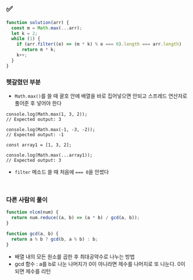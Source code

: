 ## ✅

```javascript
function solution(arr) {
  const m = Math.max(...arr);
  let k = 2;
  while (1) {
    if (arr.filter((e) => (m * k) % e === 0).length === arr.length)
      return m * k;
    k++;
  }
}
```

### 헷갈렸던 부분

- `Math.max()`를 쓸 때 괄호 안에 배열을 바로 집어넣으면 안되고 스프레드 연산자로 풀어준 후 넣어야 한다

```
console.log(Math.max(1, 3, 2));
// Expected output: 3

console.log(Math.max(-1, -3, -2));
// Expected output: -1

const array1 = [1, 3, 2];

console.log(Math.max(...array1));
// Expected output: 3
```

- `filter` 메소드 쓸 때 처음에 `=== 0`을 안썼다

<br>

### 다른 사람의 풀이

```javascript
function nlcm(num) {
  return num.reduce((a, b) => (a * b) / gcd(a, b));
}

function gcd(a, b) {
  return a % b ? gcd(b, a % b) : b;
}
```

- 배열 내의 모든 원소를 곱한 후 최대공약수로 나누는 방법
- gcd 함수 : a를 b로 나눈 나머지가 0이 아니라면 제수를 나머지로 또 나눈다. 0이 되면 제수를 리턴
